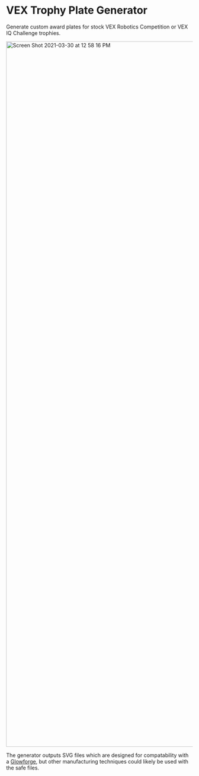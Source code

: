 # VEX Trophy Plate Generator

Generate custom award plates for stock VEX Robotics Competition or VEX IQ Challenge trophies.

<img width="1904" alt="Screen Shot 2021-03-30 at 12 58 16 PM" src="https://user-images.githubusercontent.com/3682581/113027009-9f8e0880-9157-11eb-884f-6f42a56df4b1.png">

The generator outputs SVG files which are designed for compatability with a [Glowforge](https://glowforge.com), but other manufacturing techniques could likely be used with the safe files.
